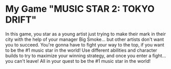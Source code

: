 # My Game "MUSIC STAR 2: TOKYO DRIFT"

In this game, you star as a young artist just trying to make their mark in their city with the help of your manager Big Smoke... but other artists don't want you to succeed. You're gonna have to fight your way to the top, if you want to be the #1 music star in the world! Use different abilities and character builds to try to maximize your winning strategy, and once you enter a fight... you can't leave! All in your quest to be the #1 music star in the world!
